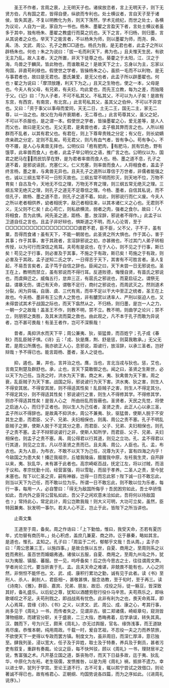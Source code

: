 <!-- { "loadSidebar": true } -->
　　圣王不作者，言周之衰，上无明天子也。诸侯放恣者，言上无明天子，则下无贤方伯，凡有国之君，皆得自便，纵欲而专利也。处士横议者，言自天子至于诸侯，皆失其道，不复以明教化为务，则天下荡然，学术无统纪，而世之处士，各横为议论，人自为一说，家自为一书也。杨朱、墨翟之言盈天下者，言处士横议者虽多于其中，独有杨朱、墨翟之教盛行而莫之抗也。天下之言，不归杨，则归墨，言从其说者之众也。举天下之能言者，不以杨朱为师，则以墨翟为师，而尧、舜、禹、汤、文武、周公、孔子之教□□道也。杨氏为我，是无君也者，此孟子之所以辟杨朱也。何也﹖朱之为说曰：「拔一毛而利天下，弗为也。」且夫惟天生民，有欲无主乃乱。故人主者，天之所置，非天下徒尊之也。葵藿之于太阳，江、汉之于海，鸟兽之于麟凤，皆此物也，而谁敢易之！是故天下之士，忘身以为主，忘家以徇国，非直苟利禄也。假使世之学者，皆操杨朱之心，虽损一毛而不以利物，是无与事君者也，故曰是无君也。墨氏兼爱，是无父也者，此孟子所以辟墨翟也。何也﹖翟之为说曰：「摩顶放踵，利天下为之。」且天之生物也，使之一本，父母是也。今夫人有父母，有兄弟，有夫妇，均此爱也，而先王立教，每为之差，而独隆于父。《记》曰：「为人子者，不可不私其父。不私其父，不可以为人子矣！是故有东宫，有西宫，有南宫，有北宫。」此言苟私其父，虽其父之伯仲，不可以不异宫也。又曰：「资于事父以事母而爱同，天无二日，土无二王，国无二主，家无二尊，以一治之也。故父在为母齐衰期者，无二尊也。」此言苟尊其父，虽父之妃，不可以不杀服也，是之谓一本。假使世之学者，皆操墨翟之心，爱无差等，是人人而父也，故曰是无父也。无父无君，是禽兽也者，孟子极其弊而言之也。人所以相群而不乱者，以其有君父也。有君在，则上下尊卑贵贱之分定；有父在，则长幼嫡庶亲疏之分定，定则不乱矣。苟无君父，则凡有血气者，皆有争心。苟有争心，不夺不餍，是人心与禽兽无择也。公明仪曰「庖有肥肉，有肥马，民有饥色，野有饿莩，此率兽而食人」也者，此孟子举公明仪之语，推广言之也。公明仪以为，国君之肥马在，而民饥莩在野，是为君者率兽而食人也。杨、墨之道不息，孔子之道不着，是邪说诬民，充塞仁义。仁义充塞，则率兽而食人，人将相食者，盖孟子终言杨，墨之害，与禽兽无异也。且夫孔子之道所以尊信于万世者，非儒者能强之也，诚以三纲五常不可一日殄灭故也。三纲五常不明而殄灭，则天地不位，万物不育矣！自古及今，天地无不位之理，万物无不育之理，则三纲五常无绝灭之理。三纲五常无绝灭之理，则孔子之道无不足尊信之理。今杨、墨者，自信其私说，而不信孔子，故杨、墨之道不息，则孔子之道不着。如此，则邪说行而仁义废。今夫人之所以老者相供养，幼者相抚字，敌己者相往来，以其本诸仁义之心也。无君则不义，无父则不仁矣！此心苟亡，则私欲横流，弱者之肉，强者之食尔。故曰：「人将相食，吾为此惧。闲先圣之道，距杨、墨，放淫辞，邪说者不得作。」此孟子以卫道自任之言也。且孟子非好辩也，惧斯道之不明，而人心沦胥，至于□□□□□□□□□□□□□□□□□□谓君不君，臣不臣，父不父，子不子，虽有粟，吾得而食诸﹖虽有天下，不能一朝居也。此圣贤之所大惧也。作于其心，害于其事；作于其事，害于其政者，言淫辞邪说之初，亦甚微也，不过其门人弟子转相传授，以为可行而深信之焉耳。夫苟有是说也，在于人心，则不见之于行事，斯已矣！苟见之于行事，则必害及于其事，不施之于有政，斯已矣！苟施之于有政，则必害及于其政。孟子逆知二氏之学，一日得志于天下，其害有不可胜言者。圣人复起，不易吾言矣者，孟子笃于自信之辞也。臣闻之曰，天下未尝一日无邪说也。圣王在上，教明而禁立，虽有邪说而不得行耳。反道败德，悔慢自贤，有苗氏之邪说也，而虞舜迁之。威侮五行，怠弃三正，有扈氏之邪说也，而夏启征之。谓祭无益，谓暴无伤，谓己有天命，谓敬不足行，商纣之邪说也，而周武灭之。然则道术分裂，闲为异端，自唐、虞、三代有焉，而卒不足以干大中至正之统者，圣王在上故也。今夫杨、墨非有王公贵人之势也，非有醲赏以诱率人、严刑以驱迫人也，又未得尝试其术于战国之际也，而天下翕然从之，不归杨，则归墨，是岂一人之力，一朝一夕之故哉！盖圣王不作，则教不明，禁不立。教不明，则曲学之论兴；禁不立，则朋邪之类胜，及其末流而莫之救也。由此观之，凡不本于孔子而敢为异说者，岂不甚可畏哉！有圣王者作，岂可不深察哉！

　　昔者，禹抑洪水而天下平；周公兼夷、狄，驱猛兽，而百姓宁；孔子成《春秋》而乱臣贼子惧。《诗》云：「戎、狄是膺，荆、舒是惩，则莫我敢承。」无父无君，是周公所膺也。我亦欲正人心，息邪说，距诐行，放淫辞，以承三圣者。岂好辩哉﹖予不得已也。能言距杨、墨者，圣人之徒也。

　　抑，遏也。兼，并也，言并治之也。膺，当也，言北当戎与狄也。惩，艾也，言南艾荆楚及群舒也。承，止也，言天下莫敢御之也。闻之曰，圣贤之生斯世，必以天下为己任。当尧之时，洪水为天下害。商之末，夷、狄禽兽为天下害。周之衰，乱臣贼子为天下害。战国之际，邪说诐行为天下害。洪水夷、狄之害，则生人不得安其居。不得安其居，则不得适其性矣！乱臣贼子之害，则生人不得定其分。不得定其分，则不得适其性矣！邪说诐行之害，则生人不得修其学。不得修其学，则亦不得适其性矣！是皆人心之　所由纷乱而皆蔽也。圣贤者，天民之先觉，将使之启迪人心，而归于正者也。则以生人为己任者，圣贤之责，此正人心以承三圣，孟子所以不得辞也。是故禹不抑洪水，周公不兼夷、狄，驱猛兽，使斯人脱于不安其生之患，而君臣、父子、兄弟、夫妇相保也，则禹、周公之责不塞。孔子不明乱臣贼子之罪，使斯人脱于不定其分之患，而君臣、父子、兄弟、夫妇相保也，则孔子之责不塞。孟子不辩邪说诐行之非，使斯人知所学，而君臣、父子、兄弟、夫妇相保也，则孟子之责不塞。禹、周公得君以行其道，则见之立功。孔、孟不得君以行其道，则见之立言。凡以尽圣贤之责而已。且夫禹、周公，人臣也。孔、孟，布衣也。夫为人臣，为布衣，不敢不以天下为己任，况尊为天子，富有四海之内乎！今敌国之为患大矣！播迁我祖宗，丘墟我陵庙，膻腥我中原，左衽我生灵，自开辟以来，夷、狄乱华，未有甚于此者也。高宗崎岖百战，抚定江左，将以讨贼，而沮于议和。孝宗忧勤十闰，经营富强，将以雪耻，而屈于孝养。二圣人之责，至今犹未塞也。陛下以仁圣之资，嗣有神器，岂得一日而忘此邪﹖陛下诚一日不敢忘此，则当以天下为己任，而不敢以位为乐。所谓一日不敢忘此，则不敢以位为乐者，每行一事，每用一人，必自警曰：「得无为敌国所侮乎﹖吾民困穷如此，吾士卒骄惰如此，吾内外之臣背公营私如此，吾父子之闲欢意未洽如此，吾将何以待敌国也﹖」常持此心，常定此计，周公岂欺我哉！则大义可明，大功可立矣，虽然，臣特因兼夷、狄发明一事尔。若夫人心不正，岂止于此，皆陛下之所当讲也。

　　止斋文集

　　王道至于周，备矣。周之作诰曰：「上下勤恤，惟曰，我受天命，丕若有夏历年，式勿替有商历年。」处心积虑，盖庶几兼夏、商之祚。讫于暴秦，略如其言。是道也，惟孔、孟知之。孔子曰：「周监于二代，郁郁乎文哉！吾从周。」孟子亦曰：「周公思兼三王，以施四事。」是故合族以五世，自夏、商用之，至周则系之以姓而弗别，虽百世而婚姻弗通。诸侯以五服，自夏、商用之，至周九州岛之外，犹以为夷服、镇服、蕃服。世一见，呜呼备矣！后之伤今思古之士，往往谓周文弊。学者尚论三代，要当折衷于孔、孟。且夫天命之难谌，非兢畏不能有也，人心之同然，非恻怛不能怀也。文、武、成、康积行累功之勤，诚有见于此者。读《书》至刑人、杀人、劓刖人，君臣相，甚敬甚惧，服念诰教，至于旬时，至于再三。读《诗南》、《雅》，群臣、嘉宾、兄弟、朋友、故旧、戍役之际，徒一觞豆，皆深致其好，备礼盛乐。以后妃之尊，犹知以酒醴劳慰行役仆马辛苦。夫苟燕乐之，即咏歌嗟叹之不足。夫苟刑戮之，即战战焉有忧色。此非有利为之也，畏天命焉耳，即人心焉耳，尝缘《诗》、《书》之义，以求文、武、周公、成、康之心，考其行事，尚多见于《周礼》一书，而传者失之，见谓非古。彼二郑诸儒，崎岖章句，窥测皆薄物细故，而建官分职，关于盛衰，二三大指，悉晦弗着，后学承误，转失其真。汉、魏而下，号为兴王，颇釆《周礼》，亦无过舆服，官名、缘饰浅事，而王道缺焉尽废。恭惟本朝，纯用周政。千载一时，爰自艺祖，不忍役一夫之力而养禁旅，不欲使天下一吏得以专政而罢方镇。制度文为，虽非周旧，而深仁厚泽，意已独至。肆我列圣，浸以宽大，任子及于异姓，取士及于特奏，养兵及于剩员，甚者污吏有叙复，重辟有奏裁。论议之臣，每不快舛驳，顾以《周礼》一书，理财居半之说，售富强之术。凡开基立国之道，斲丧殆尽，而天下日益多故，迄于夷、狄乱华，中原化为左衽。老生宿儒，发愤推咎，以是为用《周礼》祸，抵排不遗力。幸以进士举，犹列于学宫。至论王道不行，古不可复，辄以熙宁尝试之效借口，则论著诚不得已也，故有格君心、正朝纲、均国势说各四篇，而为之序如此。（《进周礼说序》。）


